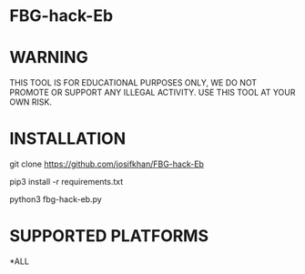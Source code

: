 # FBG-hack-Eb




# WARNING

 THIS TOOL IS FOR EDUCATIONAL PURPOSES ONLY, WE DO NOT PROMOTE OR SUPPORT ANY ILLEGAL ACTIVITY.
USE THIS TOOL AT YOUR OWN RISK.

# INSTALLATION

git clone https://github.com/josifkhan/FBG-hack-Eb

pip3 install -r requirements.txt

python3 fbg-hack-eb.py

# SUPPORTED PLATFORMS

*ALL



